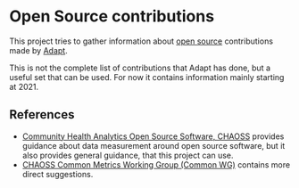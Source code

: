 # Open Source contributions

This project tries to gather information about
[open source](https://opensource.org/osd) contributions made by
[Adapt](https://adaptagency.com/).

This is not the complete list of contributions that Adapt has done, but a useful
set that can be used.
For now it contains information mainly starting at 2021.

## References

- [Community Health Analytics Open Source Software, CHAOSS](https://chaoss.community/)
  provides guidance about data measurement around open source software, but it
  also provides general guidance, that this project can use.
- [CHAOSS Common Metrics Working Group (Common WG)](https://github.com/chaoss/wg-common)
  contains more direct suggestions.
